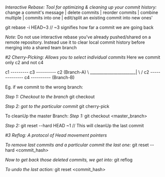 *Interactive Rebase: Tool for optimizing & cleaning up your commit history:*
change a commit's message | delete commits | reorder commits | combine multiple | commits into one | edit/split an existing commit into new ones'

git rebase -i HEAD~3        // ~3 signifies how far a commit we are going back

*Note:* Do not use interactive rebase you've already pushed/shared on a remote repository. Instead use it to clear local commit history before merging into a shared team branch

*#2 Cherry-Picking: Allows you to select individual commits* 
Here we commit only c2 and not c4

c1 --------- c3 ---------- c2 (Branch-A)
\    _______________________|
 \  /
  c2 -------------- c4 ---------- (Branch-B)

Eg. if we commit to the wrong branch: 

*Step 1: Checkout to the branch*
git checkout <branch-name>

*Step 2: got to the particular commit*
git cherry-pick <commit-hash>

To cleanUp the master Branch:
*Step 1:*
git checkout <master_branch>

*Step 2:*
git reset --hard HEAD ~1  // This will cleanUp the last commit


*#3 Reflog: A protocol of Head movement pointers*

*To remove last commits and a particular commit the last one:*
git reset --hard <commit_hash>

*Now to get back those deleted commits, we get into:*
git reflog

*To undo the last action:*
git reset <commit_hash> 















